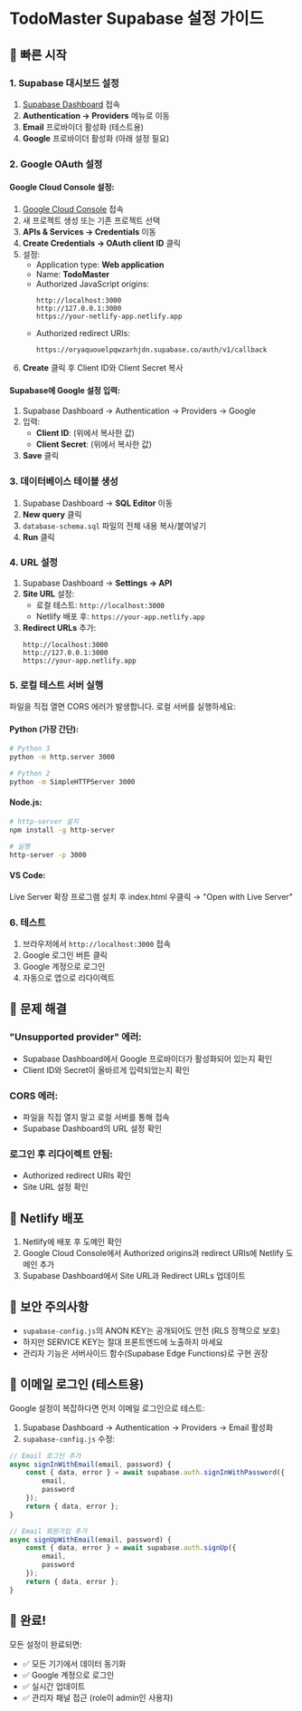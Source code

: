 # TodoMaster Supabase 설정 가이드

## 🚀 빠른 시작

### 1. Supabase 대시보드 설정

1. [Supabase Dashboard](https://app.supabase.com/project/oryaquouelpqwzarhjdn) 접속
2. **Authentication → Providers** 메뉴로 이동
3. **Email** 프로바이더 활성화 (테스트용)
4. **Google** 프로바이더 활성화 (아래 설정 필요)

### 2. Google OAuth 설정

#### Google Cloud Console 설정:
1. [Google Cloud Console](https://console.cloud.google.com) 접속
2. 새 프로젝트 생성 또는 기존 프로젝트 선택
3. **APIs & Services → Credentials** 이동
4. **Create Credentials → OAuth client ID** 클릭
5. 설정:
   - Application type: **Web application**
   - Name: **TodoMaster**
   - Authorized JavaScript origins:
     ```
     http://localhost:3000
     http://127.0.0.1:3000
     https://your-netlify-app.netlify.app
     ```
   - Authorized redirect URIs:
     ```
     https://oryaquouelpqwzarhjdn.supabase.co/auth/v1/callback
     ```
6. **Create** 클릭 후 Client ID와 Client Secret 복사

#### Supabase에 Google 설정 입력:
1. Supabase Dashboard → Authentication → Providers → Google
2. 입력:
   - **Client ID**: (위에서 복사한 값)
   - **Client Secret**: (위에서 복사한 값)
3. **Save** 클릭

### 3. 데이터베이스 테이블 생성

1. Supabase Dashboard → **SQL Editor** 이동
2. **New query** 클릭
3. `database-schema.sql` 파일의 전체 내용 복사/붙여넣기
4. **Run** 클릭

### 4. URL 설정

1. Supabase Dashboard → **Settings → API**
2. **Site URL** 설정:
   - 로컬 테스트: `http://localhost:3000`
   - Netlify 배포 후: `https://your-app.netlify.app`
3. **Redirect URLs** 추가:
   ```
   http://localhost:3000
   http://127.0.0.1:3000
   https://your-app.netlify.app
   ```

### 5. 로컬 테스트 서버 실행

파일을 직접 열면 CORS 에러가 발생합니다. 로컬 서버를 실행하세요:

#### Python (가장 간단):
```bash
# Python 3
python -m http.server 3000

# Python 2
python -m SimpleHTTPServer 3000
```

#### Node.js:
```bash
# http-server 설치
npm install -g http-server

# 실행
http-server -p 3000
```

#### VS Code:
Live Server 확장 프로그램 설치 후 index.html 우클릭 → "Open with Live Server"

### 6. 테스트

1. 브라우저에서 `http://localhost:3000` 접속
2. Google 로그인 버튼 클릭
3. Google 계정으로 로그인
4. 자동으로 앱으로 리다이렉트

## 🔧 문제 해결

### "Unsupported provider" 에러:
- Supabase Dashboard에서 Google 프로바이더가 활성화되어 있는지 확인
- Client ID와 Secret이 올바르게 입력되었는지 확인

### CORS 에러:
- 파일을 직접 열지 말고 로컬 서버를 통해 접속
- Supabase Dashboard의 URL 설정 확인

### 로그인 후 리다이렉트 안됨:
- Authorized redirect URIs 확인
- Site URL 설정 확인

## 📱 Netlify 배포

1. Netlify에 배포 후 도메인 확인
2. Google Cloud Console에서 Authorized origins과 redirect URIs에 Netlify 도메인 추가
3. Supabase Dashboard에서 Site URL과 Redirect URLs 업데이트

## 🔐 보안 주의사항

- `supabase-config.js`의 ANON KEY는 공개되어도 안전 (RLS 정책으로 보호)
- 하지만 SERVICE KEY는 절대 프론트엔드에 노출하지 마세요
- 관리자 기능은 서버사이드 함수(Supabase Edge Functions)로 구현 권장

## 📧 이메일 로그인 (테스트용)

Google 설정이 복잡하다면 먼저 이메일 로그인으로 테스트:

1. Supabase Dashboard → Authentication → Providers → Email 활성화
2. `supabase-config.js` 수정:

```javascript
// Email 로그인 추가
async signInWithEmail(email, password) {
    const { data, error } = await supabase.auth.signInWithPassword({
        email,
        password
    });
    return { data, error };
}

// Email 회원가입 추가  
async signUpWithEmail(email, password) {
    const { data, error } = await supabase.auth.signUp({
        email,
        password
    });
    return { data, error };
}
```

## 🎉 완료!

모든 설정이 완료되면:
- ✅ 모든 기기에서 데이터 동기화
- ✅ Google 계정으로 로그인
- ✅ 실시간 업데이트
- ✅ 관리자 패널 접근 (role이 admin인 사용자)